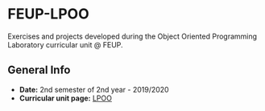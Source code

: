 # FEUP-LPOO

Exercises and projects developed during the Object Oriented Programming Laboratory curricular unit @ FEUP.

## General Info

- **Date:** 2nd semester of 2nd year - 2019/2020
- **Curricular unit page:** [LPOO](https://sigarra.up.pt/feup/pt/ucurr_geral.ficha_uc_view?pv_ocorrencia_id=436442)
